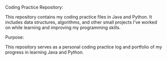 Coding Practice Repository:

This repository contains my coding practice files in Java and Python. It includes data structures, algorithms, and other small projects I’ve worked on while learning and improving my programming skills.


Purpose:

This repository serves as a personal coding practice log and portfolio of my progress in learning Java and Python.
